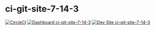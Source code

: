 # ci-git-site-7-14-3
[![CircleCI](https://circleci.com/gh/channambika-rhm-io/ci-git-site-7-14-3.svg?style=shield)](https://circleci.com/gh/channambika-rhm-io/ci-git-site-7-14-3)
[![Dashboard ci-git-site-7-14-3](https://img.shields.io/badge/dashboard-ci_git_site_7_14_3-yellow.svg)](https://dashboard.pantheon.io/sites/0236a180-3888-4695-8fd4-948b79ae6fba#dev/code)
[![Dev Site ci-git-site-7-14-3](https://img.shields.io/badge/site-ci_git_site_7_14_3-blue.svg)](http://dev-ci-git-site-7-14-3.pantheonsite.io/)
